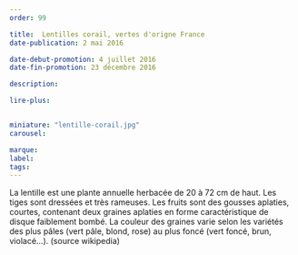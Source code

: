 ```yaml
---
order: 99

title:  Lentilles corail, vertes d'origne France
date-publication: 2 mai 2016

date-debut-promotion: 4 juillet 2016
date-fin-promotion: 23 décembre 2016

description: 

lire-plus:


miniature: "lentille-corail.jpg"
carousel: 

marque:
label: 
tags: 
---
```


<!--fin-excerpt-->
<!-- *********************************** -->
<!-- **** début contenu détaillé **** -->

La lentille est une plante annuelle herbacée de 20 à 72 cm de haut. Les tiges sont dressées et très rameuses.
Les fruits sont des gousses aplaties, courtes, contenant deux graines aplaties en forme caractéristique de disque faiblement bombé. La couleur des graines varie selon les variétés des plus pâles (vert pâle, blond, rose) au plus foncé (vert foncé, brun, violacé…).
(source wikipedia)

<!-- **** fin contenu détaillé **** -->
<!-- ********************************* -->
